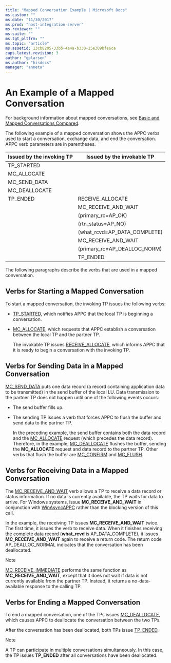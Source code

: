 ```yaml
---
title: "Mapped Conversation Example | Microsoft Docs"
ms.custom: ""
ms.date: "11/30/2017"
ms.prod: "host-integration-server"
ms.reviewer: ""
ms.suite: ""
ms.tgt_pltfrm: ""
ms.topic: "article"
ms.assetid: 13cb8205-33bb-4a4a-b330-25e309bfe6ca
caps.latest.revision: 3
author: "gplarsen"
ms.author: "hisdocs"
manager: "anneta"
---
```

# An Example of a Mapped Conversation
For background information about mapped conversations, see [Basic and Mapped Conversations Compared](../core/basic-and-mapped-conversations-compared2.md).  
  
 The following example of a mapped conversation shows the APPC verbs used to start a conversation, exchange data, and end the conversation. APPC verb parameters are in parentheses.  
  
|Issued by the invoking TP|Issued by the invokable TP|  
|-------------------------------|--------------------------------|  
|TP_STARTED||  
|MC_ALLOCATE||  
|MC_SEND_DATA||  
|MC_DEALLOCATE||  
|TP_ENDED|RECEIVE_ALLOCATE|  
||MC_RECEIVE_AND_WAIT|  
||(primary_rc=AP_OK)|  
||(rtn_status=AP_NO)|  
||(what_rcvd=AP_DATA_COMPLETE)|  
||MC_RECEIVE_AND_WAIT|  
||(primary_rc=AP_DEALLOC_NORM)|  
||TP_ENDED|  
  
 The following paragraphs describe the verbs that are used in a mapped conversation.  
  
## Verbs for Starting a Mapped Conversation  
 To start a mapped conversation, the invoking TP issues the following verbs:  
  
- [TP_STARTED](tp-started2.md), which notifies APPC that the local TP is beginning a conversation.  
  
- [MC_ALLOCATE](mc-allocate2.md), which requests that APPC establish a conversation between the local TP and the partner TP.  
  
  The invokable TP issues [RECEIVE_ALLOCATE](receive-allocate1.md), which informs APPC that it is ready to begin a conversation with the invoking TP.  
  
## Verbs for Sending Data in a Mapped Conversation  
 [MC_SEND_DATA](mc-send-data1.md) puts one data record (a record containing application data to be transmitted) in the send buffer of the local LU. Data transmission to the partner TP does not happen until one of the following events occurs:  
  
- The send buffer fills up.  
  
- The sending TP issues a verb that forces APPC to flush the buffer and send data to the partner TP.  
  
  In the preceding example, the send buffer contains both the data record and the [MC_ALLOCATE](./mc-allocate2.md) request (which precedes the data record). Therefore, in the example, [MC_DEALLOCATE](./mc-deallocate2.md) flushes the buffer, sending the **MC_ALLOCATE** request and data record to the partner TP. Other verbs that flush the buffer are [MC_CONFIRM](./mc-confirm2.md) and [MC_FLUSH](./mc-flush1.md).  
  
## Verbs for Receiving Data in a Mapped Conversation  
 The [MC_RECEIVE_AND_WAIT](./mc-receive-and-wait2.md) verb allows a TP to receive a data record or status information. If no data is currently available, the TP waits for data to arrive. For Windows systems, issue **MC_RECEIVE_AND_WAIT** in conjunction with [WinAsyncAPPC](./winasyncappc1.md) rather than the blocking version of this call.  
  
 In the example, the receiving TP issues **MC_RECEIVE_AND_WAIT** twice. The first time, it issues the verb to receive data. When it finishes receiving the complete data record (**what_rcvd** is AP_DATA_COMPLETE), it issues **MC_RECEIVE_AND_WAIT** again to receive a return code. The return code AP_DEALLOC_NORMAL indicates that the conversation has been deallocated.  
  
> [!NOTE]
>  [MC_RECEIVE_IMMEDIATE](./mc-receive-immediate2.md) performs the same function as **MC_RECEIVE_AND_WAIT**, except that it does not wait if data is not currently available from the partner TP. Instead, it returns a no-data-available response to the calling TP.  
  
## Verbs for Ending a Mapped Conversation  
 To end a mapped conversation, one of the TPs issues [MC_DEALLOCATE](./mc-deallocate2.md), which causes APPC to deallocate the conversation between the two TPs.  
  
 After the conversation has been deallocated, both TPs issue [TP_ENDED](./tp-ended1.md).  
  
> [!NOTE]
>  A TP can participate in multiple conversations simultaneously. In this case, the TP issues **TP_ENDED** after all conversations have been deallocated.